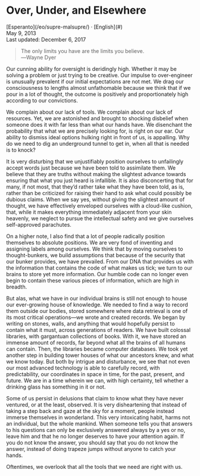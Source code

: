 Over, Under, and Elsewhere
==========================

<div class="center">[Esperanto](/eo/supre-malsupre/) · [English](#)</div>
<div class="center">May 9, 2013</div>
<div class="center">Last updated: December 6, 2017</div>

>The only limits you have are the limits you believe.<br>
>―Wayne Dyer

Our cunning ability for oversight is deridingly high. Whether it may be solving a problem or just
trying to be creative. Our impulse to over-engineer is unusually prevalent if our initial
expectations are not met. We drag our consciousness to lengths almost unfathomable because we think
that if we pour in a lot of thought, the outcome is positively and proportionately high according to
our convictions.

We complain about our lack of tools. We complain about our lack of resources. Yet, we are astonished
and brought to shocking disbelief when someone does it with far less than what our hands have. We
disenchant the probability that what we are precisely looking for, is right on our ear. Our ability
to dismiss ideal options hulking right in front of us, is appalling. Why do we need to dig an
underground tunnel to get in, when all that is needed is to knock?

It is very disturbing that we unjustifiably position ourselves to unfailingly accept words just
because we have been told to assimilate them. We believe that they are truths without making the
slightest advance towards ensuring that what you just heard is infallible. It is also disconcerting
that for many, if not most, that they’d rather take what they have been told, as is, rather than be
criticized for raising their hand to ask what could possibly be dubious claims. When we say yes,
without giving the slightest amount of thought, we have effectively enveloped ourselves with a
cloud-like cushion, that, while it makes everything immediately adjacent from your skin heavenly, we
neglect to pursue the intellectual safety and we give ourselves self-approved parachutes.

On a higher note, I also find that a lot of people radically position themselves to absolute
positions. We are very fond of inventing and assigning labels among ourselves. We think that by
moving ourselves to thought-bunkers, we build assumptions that because of the security that our
bunker provides, we have prevailed. From our DNA that provides us with the information that contains
the code of what makes us tick; we turn to our brains to store yet more information. Our humble code
can no longer even begin to contain these various pieces of information, which are high in breadth.

But alas, what we have in our individual brains is still not enough to house our ever-growing house
of knowledge. We needed to find a way to record them outside our bodies, stored somewhere where data
retrieval is one of its most critical operations—we wrote and created records. We began by writing
on stones, walls, and anything that would hopefully persist to contain what it must, across
generations of readers. We have built colossal libraries, with gargantuan collections of books. With
it, we have stored an immense amount of records, far beyond what all the brains of all humans can
contain. Then, the libraries became computer databases. We took yet another step in building tower
houses of what our ancestors knew, and what we know today. But both by intrigue and disturbance, we
see that not even our most advanced technology is able to carefully record, with predictability, our
coordinates in space in time, for the past, present, and future. We are in a time wherein we can,
with high certainty, tell whether a drinking glass has something in it or not.

Some of us persist in delusions that claim to know what they have never ventured, or at the least,
observed. It is very disheartening that instead of taking a step back and gaze at the sky for a
moment, people instead immerse themselves in wonderland. This very intoxicating habit, harms not an
individual, but the whole mankind. When someone tells you that answers to his questions can only be
exclusively answered always by a yes or no, leave him and that he no longer deserves to have your
attention again. If you do not know the answer, you should say that you do not know the answer,
instead of doing trapeze jumps without anyone to catch your hands.

Oftentimes, we overlook that all the tools that we need are right with us.
